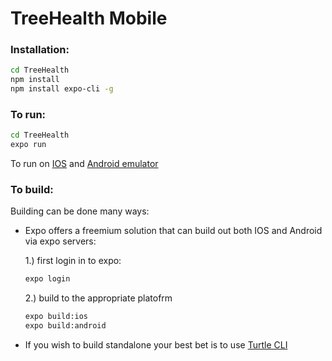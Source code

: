 # TreeHealth Mobile
### Installation:
```sh
cd TreeHealth
npm install
npm install expo-cli -g
```
### To run:
```sh
cd TreeHealth
expo run
```
To run on [IOS](https://docs.expo.io/versions/latest/workflow/ios-simulator/) and [Android emulator](https://docs.expo.io/versions/latest/workflow/android-studio-emulator/)
### To build:
Building can be done many ways:
- Expo offers a freemium solution that can build out both IOS and Android via expo servers:

    1.) first login in to expo:
    ```sh
    expo login
    ```
    2.) build to the appropriate platofrm
    ```sh
    expo build:ios
    expo build:android
    ```
- If you wish to build standalone your best bet is to use [Turtle CLI](https://docs.expo.io/versions/latest/distribution/turtle-cli/)
